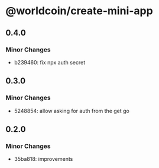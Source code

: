 # @worldcoin/create-mini-app

## 0.4.0

### Minor Changes

- b239460: fix npx auth secret

## 0.3.0

### Minor Changes

- 5248854: allow asking for auth from the get go

## 0.2.0

### Minor Changes

- 35ba818: improvements
